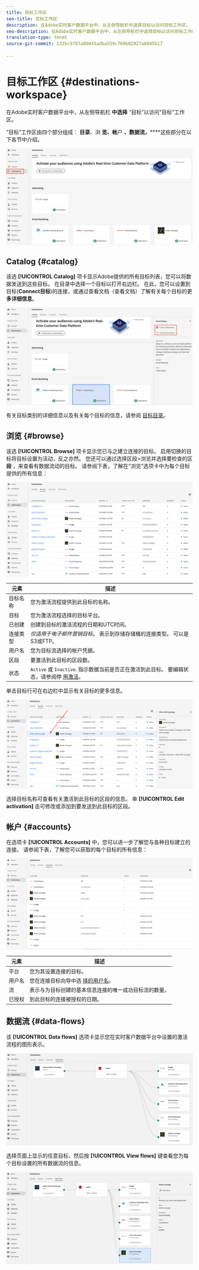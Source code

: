 ```yaml
---
title: 目标工作区
seo-title: 目标工作区
description: 在Adobe实时客户数据平台中，从左侧导航栏中选择目标以访问目标工作区。
seo-description: 在Adobe实时客户数据平台中，从左侧导航栏中选择目标以访问目标工作区。
translation-type: tm+mt
source-git-commit: 132bc9787a86045adba559c769b02927a6045b17

---
```



# 目标工作区 {#destinations-workspace}

在Adobe实时客户数据平台中，从左侧导航栏 **中选择** “目标”以访问“目标”工作区。

“目标”工作区由四个部分组成： **目录**、浏 **览、帐**&#x200B;户 **、数据流，******&#x200B;这些部分在以下各节中介绍。

![目标——概述](/help/rtcdp/destinations/assets/destinations-overview.png)

## Catalog {#catalog}

该选 **[!UICONTROL Catalog]** 项卡显示Adobe提供的所有目标列表，您可以将数据发送到这些目标。 在目录中选择一个目标以打开右边栏。 在此，您可以设置到目标(**Connect目标**)的连接，或通过查看文档（查看文档）了解有关每个目标的更&#x200B;**多详细信息**。

![目标目录选项](/help/rtcdp/destinations/assets/destination-ui-catalog-options.png)

有关目标类别的详细信息以及有关每个目标的信息，请参阅 [目标目录](/help/rtcdp/destinations/destinations-catalog.md)。

## 浏览 {#browse}

该选 **[!UICONTROL Browse]** 项卡显示您已与之建立连接的目标。 启用切换的目标将目标设置为活动，反之亦然。 您还可以通过选择区段>浏览并选择要检查的区 **段** ，来查看有数据流动的目标。 请参阅下表，了解在“浏览”选项卡中为每个目标提供的所有信息：

![浏览选项卡](/help/rtcdp/destinations/assets/browse-tab.png)

| 元素 | 描述 |
---------|----------
| 目标名称 | 您为激活流程提供到此目标的名称。 |
| 目标 | 您为激活流程选择的目标平台。 |
| 已创建 | 创建到目标的激活流程的日期和UTC时间。 |
| 连接类型 | *仅适用于电子邮件营销目标*。 表示到存储存储桶的连接类型。 可以是S3或FTP。 |
| 用户名 | 您为目标流选择的帐户凭据。 |
| 区段 | 要激活到此目标的区段数。 |
| 状态 | `Active` 或 `Inactive`. 指示数据当前是否正在激活到此目标。 要编辑状态，请参阅停 [用激活](/help/rtcdp/destinations/activate-destinations.md#disable-activation)。 |

单击目标行可在右边栏中显示有关目标的更多信息。

![单击目标行](/help/rtcdp/destinations/assets/click-destination-row.png)

选择目标名称可查看有关激活到此目标的区段的信息。 单 **[!UICONTROL Edit activation]** 击可修改或添加到要发送到此目标的区段。

## 帐户 {#accounts}

在选项卡 **[!UICONTROL Accounts]** 中，您可以进一步了解您与各种目标建立的连接。 请参阅下表，了解您可以获取的每个目标的所有信息：

![“帐户”选项卡](/help/rtcdp/destinations/assets/accounts-tab.png)

| 元素 | 描述 |
---------|----------
| 平台 | 您为其设置连接的目标。 |
| 用户名 | 您在连接目标向导中选 [择的用户名](/help/rtcdp/destinations/email-marketing-destinations.md#connect-destination)。 |
| 流 | 表示与为目标创建的基本信息连接的唯一成功目标流的数量。 |
| 已授权 | 到此目标的连接被授权的日期。 |

## 数据流 {#data-flows}

该 **[!UICONTROL Data flows]** 选项卡显示您在实时客户数据平台中设置的激活流程的图形表示。

![Data-flows1](/help/rtcdp/destinations/assets/data-flows1.png)

选择页面上显示的任意目标，然后按 **[!UICONTROL View flows]** 键查看您为每个目标设置的所有数据流的信息。

![Data-flows2](/help/rtcdp/destinations/assets/data-flows2.png)